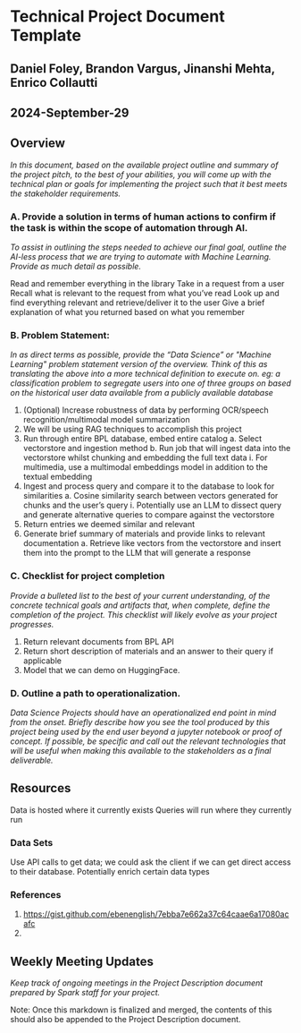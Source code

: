 # Technical Project Document Template

## Daniel Foley, Brandon Vargus, Jinanshi Mehta, Enrico Collautti
## 2024-September-29

## Overview

_In this document, based on the available project outline and summary of the project pitch, to the best of your abilities, you will come up with the technical plan or goals for implementing the project such that it best meets the stakeholder requirements._

### A. Provide a solution in terms of human actions to confirm if the task is within the scope of automation through AI.

*To assist in outlining the steps needed to achieve our final goal, outline the AI-less process that we are trying to automate with Machine Learning. Provide as much detail as possible.*

Read and remember everything in the library
Take in a request from a user
Recall what is relevant to the request from what you’ve read
Look up and find everything relevant and retrieve/deliver it to the user
Give a brief explanation of what you returned based on what you remember

### B. Problem Statement:

*In as direct terms as possible, provide the “Data Science” or "Machine Learning" problem statement version of the overview. Think of this as translating the above into a more technical definition to execute on. eg: a classification problem to segregate users into one of three groups on based on the historical user data available from a publicly available database*

1. (Optional) Increase robustness of data by performing OCR/speech recognition/multimodal model summarization
2. We will be using RAG techniques to accomplish this project
3. Run through entire BPL database, embed entire catalog
   a. Select vectorstore and ingestion method
   b. Run job that will ingest data into the vectorstore whilst chunking and embedding the full text data
      i. For multimedia, use a multimodal embeddings model in addition to the textual embedding
4. Ingest and process query and compare it to the database to look for similarities
   a. Cosine similarity search between vectors generated for chunks and the user’s query
      i. Potentially use an LLM to dissect query and generate alternative queries to compare against the vectorstore
5. Return entries we deemed similar and relevant
6. Generate brief summary of materials and provide links to relevant documentation
   a. Retrieve like vectors from the vectorstore and insert them into the prompt to the LLM that will generate a response


### C. Checklist for project completion

*Provide a bulleted list to the best of your current understanding, of the concrete technical goals and artifacts that, when complete, define the completion of the project. This checklist will likely evolve as your project progresses.*

1. Return relevant documents from BPL API
2. Return short description of materials and an answer to their query if applicable
3. Model that we can demo on HuggingFace.

### D. Outline a path to operationalization.

*Data Science Projects should have an operationalized end point in mind from the onset. Briefly describe how you see the tool produced by this project being used by the end user beyond a jupyter notebook or proof of concept. If possible, be specific and call out the relevant technologies that will be useful when making this available to the stakeholders as a final deliverable.*

## Resources

Data is hosted where it currently exists
Queries will run where they currently run

### Data Sets

Use API calls to get data; we could ask the client if we can get direct access to their database.
Potentially enrich certain data types

### References

1. https://gist.github.com/ebenenglish/7ebba7e662a37c64caae6a17080acafc
2.

## Weekly Meeting Updates


*Keep track of ongoing meetings in the Project Description document prepared by Spark staff for your project.*


Note: Once this markdown is finalized and merged, the contents of this should also be appended to the Project Description document.

